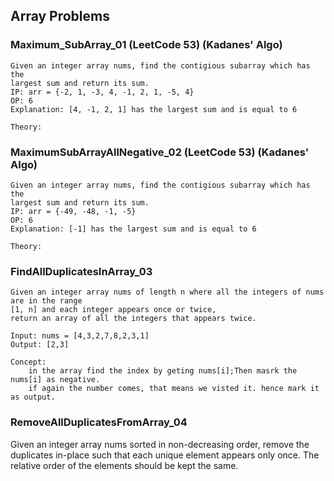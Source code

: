 ## Array Problems

### Maximum_SubArray_01 (LeetCode 53) (Kadanes' Algo)

    Given an integer array nums, find the contigious subarray which has the 
    largest sum and return its sum.
    IP: arr = {-2, 1, -3, 4, -1, 2, 1, -5, 4}
    OP: 6
    Explanation: [4, -1, 2, 1] has the largest sum and is equal to 6

    Theory:

### MaximumSubArrayAllNegative_02 (LeetCode 53) (Kadanes' Algo)

    Given an integer array nums, find the contigious subarray which has the 
    largest sum and return its sum.
    IP: arr = {-49, -48, -1, -5}
    OP: 6
    Explanation: [-1] has the largest sum and is equal to 6

    Theory:

### FindAllDuplicatesInArray_03

    Given an integer array nums of length n where all the integers of nums are in the range 
    [1, n] and each integer appears once or twice, 
    return an array of all the integers that appears twice.

    Input: nums = [4,3,2,7,8,2,3,1]
    Output: [2,3]

    Concept:
        in the array find the index by geting nums[i];Then masrk the nums[i] as negative.
        if again the number comes, that means we visted it. hence mark it as output.

### RemoveAllDuplicatesFromArray_04
Given an integer array nums sorted in non-decreasing order, 
remove the duplicates in-place such that each unique element appears only once. 
The relative order of the elements should be kept the same.